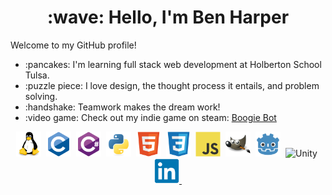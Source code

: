 <!DOCTYPE html>
<html lang="en" dir="ltr">
  <h1 align=center>:wave: Hello, I'm Ben Harper</h1>
  <p>Welcome to my GitHub profile!</p>

  <ul>
    <li>:pancakes: I'm learning full stack web development at Holberton School Tulsa.</li>
    <li>:puzzle piece: I love design, the thought process it entails, and problem solving.</li>
    <li>:handshake: Teamwork makes the dream work!</li>
    <li>:video game: Check out my indie game on steam: <a href="https://store.steampowered.com/app/1095820/Boogie_Bot/">Boogie Bot</a></li>
  </ul>

  <div align=center>
    <img src="https://github.com/devicons/devicon/blob/master/icons/linux/linux-original.svg" title="Linux" alt="Linux" width="40" height="40"/>&nbsp;
    <img src="https://github.com/devicons/devicon/blob/master/icons/c/c-original.svg" title="C" alt="C" width="40" height="40"/>&nbsp;
    <img src="https://github.com/devicons/devicon/blob/master/icons/csharp/csharp-original.svg" title="Csharp" alt="Csharp" width="40" height="40"/>&nbsp;
    <img src="https://github.com/devicons/devicon/blob/master/icons/python/python-original.svg" title="Python" alt="Python" width="40" height="40"/>&nbsp;
    <img src="https://github.com/devicons/devicon/blob/master/icons/html5/html5-original.svg" title="HTML" alt="HTML" width="40" height="40"/>&nbsp;
    <img src="https://github.com/devicons/devicon/blob/master/icons/css3/css3-original.svg" title="CSS" alt="CSS" width="40" height="40"/>&nbsp;
    <img src="https://github.com/devicons/devicon/blob/master/icons/javascript/javascript-original.svg" title="JavaScript" alt="JavaScript" width="40" height="40"/>&nbsp;
    <img src="https://github.com/devicons/devicon/blob/master/icons/gimp/gimp-original.svg" title="Gimp" alt="Gimp" width="40" height="40"/>&nbsp;
    <img src="https://github.com/devicons/devicon/blob/master/icons/godot/godot-original.svg" title="Godot" alt="Godot" width="40" height="40"/>&nbsp;
    <img src="https://www.vectorlogo.zone/logos/unity3d/unity3d-icon.svg" title="Unity" alt="Unity" width="40" height="40"/>&nbsp;
    <a href="https://www.linkedin.com/in/ben-harper-webdev/"><img src="https://github.com/devicons/devicon/blob/master/icons/linkedin/linkedin-original.svg" title="LinkedIn" alt="LinkedIn" width="40" height="40"/>&nbsp;</a>
  </div>
</html>